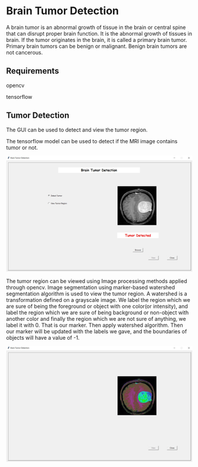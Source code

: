 # Brain Tumor Detection

A brain tumor is an abnormal growth of tissue in the brain or central spine that can disrupt proper brain function. It is the abnormal growth of tissues in brain. If the tumor originates in the brain, it is called a primary brain tumor. Primary brain tumors can be benign or malignant. Benign brain tumors are not cancerous.


## Requirements

opencv

tensorflow

## Tumor Detection
The GUI can be used to detect and view the tumor region.

The tensorflow model can be used to detect if the MRI image contains tumor or not.

![alt text](tumordetection.jpg)

The tumor region can be viewed using
 Image processing methods applied through opencv.
  Image segmentation using marker-based watershed segmentation algorithm is used to view the tumor region. 
  A watershed is a transformation defined on a grayscale image. 
  We label the region which we are sure of being the foreground or object with one color(or intensity), 
  and label the region which we are sure of being background or non-object with another color and finally the 
  region which we are not sure of anything, we label it with 0. That is our marker. Then apply watershed algorithm. 
  Then our marker will be updated with the labels we gave, and the boundaries of objects will have a value of -1.

![alt text](viewtumor.jpg)
